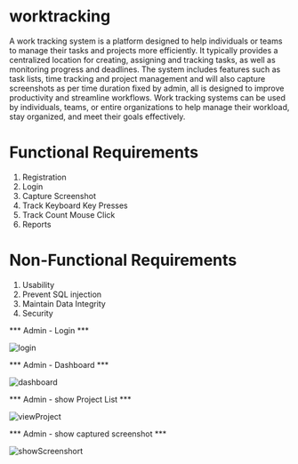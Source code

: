 # worktracking
A work tracking system is a platform designed to help individuals or teams to manage their tasks and projects more efficiently. It typically provides a centralized location for creating, assigning and tracking tasks, as well as monitoring progress and deadlines.
The system includes features such as task lists, time tracking and project management and will also capture screenshots as per time duration fixed by admin, all is designed to improve productivity and streamline workflows. Work tracking systems can be used by individuals, teams, or entire organizations to help manage their workload, stay organized, and meet their goals effectively.


# Functional Requirements

1) Registration
2) Login
3) Capture Screenshot
4) Track Keyboard Key Presses
5) Track Count Mouse Click
6) Reports

# Non-Functional Requirements

1) Usability
2) Prevent SQL injection 
3) Maintain Data Integrity
4) Security

*** Admin - Login ***

![login](https://user-images.githubusercontent.com/132871707/236741558-c87835d5-2c1d-439e-ae32-be24f0d3a711.JPG)

*** Admin - Dashboard ***

![dashboard](https://user-images.githubusercontent.com/132871707/236741859-9cb93e71-b7ec-4f98-9beb-45707e0fb07f.JPG)

*** Admin - show Project List ***

![viewProject](https://user-images.githubusercontent.com/132871707/236741910-21180183-d7e1-4e07-8230-779cdd1e159a.JPG)

*** Admin - show captured screenshot ***

![showScreenshort](https://user-images.githubusercontent.com/132871707/236741998-ac239ce8-8bbe-41ae-8a65-463e89215a25.JPG)



